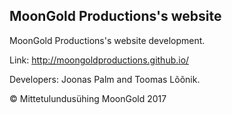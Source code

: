 ## MoonGold Productions's website

MoonGold Productions's website development.

Link: http://moongoldproductions.github.io/

Developers: Joonas Palm and Toomas Lõõnik.

© Mittetulundusühing MoonGold 2017
